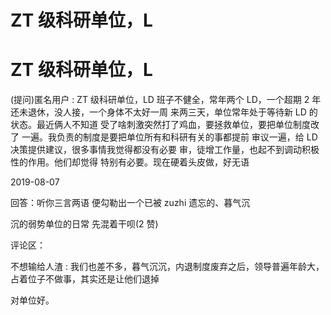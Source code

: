 # ZT 级科研单位，L

# ZT 级科研单位，L

(提问)匿名用户 : ZT 级科研单位，LD 班子不健全，常年两个 LD，一个超期 2 年还未退休，没人接，一个身体不太好一周 来两三天，单位常年处于等待新 LD 的状态。最近俩人不知道 受了啥刺激突然打了鸡血，要拯救单位，要把单位制度改了 一遍。我负责的制度是要把单位所有和科研有关的事都提前 审议一遍，给 LD 决策提供建议，很多事情我觉得都没有必要 审，徒增工作量，也起不到调动积极性的作用。他们却觉得 特别有必要。现在硬着头皮做，好无语

2019-08-07

回答：听你三言两语 便勾勒出一个已被 zuzhi 遗忘的、暮气沉

沉的弱势单位的日常 先混着干呗(2 赞)

评论区：

不想输给人渣 : 我们也差不多，暮气沉沉，内退制度废弃之后，领导普遍年龄大，占着位子不做事，其实还是让他们退掉

对单位好。